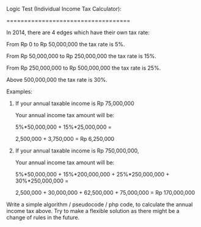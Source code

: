 Logic Test (Individual Income Tax Calculator):

===================================

In 2014, there are 4 edges which have their own tax rate:

From Rp 0 to Rp 50,000,000 the tax rate is 5%.

From Rp 50,000,000 to Rp 250,000,000 the tax rate is 15%.

From Rp 250,000,000 to Rp 500,000,000 the tax rate is 25%.

Above 500,000,000 the tax rate is 30%.

 

Examples:

1) If your annual taxable income is Rp 75,000,000

   Your annual income tax amount will be:

   5%*50,000,000 + 15%*25,000,000 =

   2,500,000 + 3,750,000 = Rp 6,250,000

  

2) If your annual taxable income is Rp 750,000,000,

   Your annual income tax amount will be:

   5%*50,000,000 + 15%*200,000,000 + 25%*250,000,000 + 30%*250,000,000 =

   2,500,000 + 30,000,000 + 62,500,000 + 75,000,000 = Rp 170,000,000

 

Write a simple algorithm / pseudocode / php code, to calculate the annual income tax above. Try to make a flexible solution as there might be a change of rules in the future.
